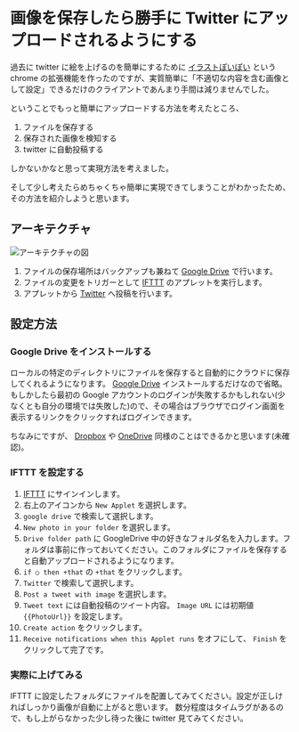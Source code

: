 # 画像を保存したら勝手に Twitter にアップロードされるようにする

過去に twitter に絵を上げるのを簡単にするために [イラストぽいぽい](http://mushus.dip.jp/illust-poipoi/index.html) という chrome の拡張機能を作ったのですが、実質簡単に「不適切な内容を含む画像として設定」できるだけのクライアントであんまり手間は減りませんでした。

ということでもっと簡単にアップロードする方法を考えたところ、

1. ファイルを保存する
1. 保存された画像を検知する
1. twitter に自動投稿する

しかないかなと思って実現方法を考えました。

そして少し考えたらめちゃくちゃ簡単に実現できてしまうことがわかったため、その方法を紹介しようと思います。

## アーキテクチャ

![アーキテクチャの図](10-23-1.png)

1. ファイルの保存場所はバックアップも兼ねて [Google Drive](https://www.google.com/intl/ja_ALL/drive/download/) で行います。
1. ファイルの変更をトリガーとして [IFTTT](https://ifttt.com/) のアプレットを実行します。
1. アプレットから [Twitter](https://twitter.com/) へ投稿を行います。

## 設定方法

### Google Drive をインストールする

ローカルの特定のディレクトリにファイルを保存すると自動的にクラウドに保存してくれるようになります。
[Google Drive](https://www.google.com/intl/ja_ALL/drive/download/) インストールするだけなので省略。
もしかしたら最初の Google アカウントのログインが失敗するかもしれない(少なくとも自分の環境では失敗した)ので、その場合はブラウザでログイン画面を表示するリンクをクリックすればログインできます。

ちなみにですが、 [Dropbox](https://www.dropbox.com/) や [OneDrive](https://onedrive.live.com/about/ja-jp/) 同様のことはできるかと思います(未確認)。

### IFTTT を設定する

1. [IFTTT](https://ifttt.com) にサインインします。
1. 右上のアイコンから `New Applet` を選択します。
1. `google drive` で検索して選択します。
1. `New photo in your folder` を選択します。
1. `Drive folder path` に GoogleDrive 中の好きなフォルダ名を入力します。フォルダは事前に作っておいてください。このフォルダにファイルを保存すると自動アップロードされるようになります。
1. `if ○ then +that` の `+that` をクリックします。
1. `Twitter` で検索して選択します。
1. `Post a tweet with image` を選択します。
1. `Tweet text` には自動投稿のツイート内容。 `Image URL` には初期値 `{{PhotoUrl}}` を設定します。
1. `Create action` をクリックします。
1. `Receive notifications when this Applet runs` をオフにして、 `Finish` をクリックして完了です。

### 実際に上げてみる

IFTTT に設定したフォルダにファイルを配置してみてください。設定が正しければしっかり画像が自動に上がると思います。
数分程度はタイムラグがあるので、もし上がらなかった少し待った後に twitter 見てみてください。
